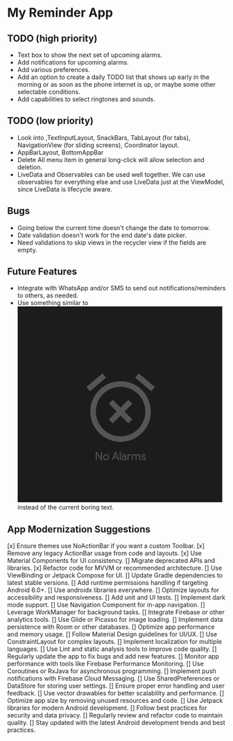 # My Reminder App

## TODO (high priority)

* Text box to show the next set of upcoming alarms.
* Add notifications for upcoming alarms. 
* Add various preferences.
* Add an option to create a daily TODO list that shows up early in the morning or as soon as the phone internet is up, or maybe some other selectable conditions.
* Add capabilities to select ringtones and sounds.

## TODO (low priority)

* Look into ,TextInputLayout, SnackBars, TabLayout (for tabs), NavigationView (for sliding screens), Coordinator layout.
* AppBarLayout, BottomAppBar
* Delete All menu item in general long-click will allow selection and deletion.
* LiveData and Observables can be used well together. We can use observables for everything else and use LiveData just at the ViewModel, since LiveData is lifecycle aware.

## Bugs

* Going below the current time doesn't change the date to tomorrow.
* Date validation doesn't work for the end date's date picker.
* Need validations to skip views in the recycler view if the fields are empty.

## Future Features

- Integrate with WhatsApp and/or SMS to send out notifications/reminders to others, as needed.
- Use something similar to ![Empty Reminder screen](./resources/empty_reminder_screen.png) instead of the current boring text.

## App Modernization Suggestions

[x] Ensure themes use NoActionBar if you want a custom Toolbar.
[x] Remove any legacy ActionBar usage from code and layouts.
[x] Use Material Components for UI consistency.
[] Migrate deprecated APIs and libraries.
[x] Refactor code for MVVM or recommended architecture.
[] Use ViewBinding or Jetpack Compose for UI.
[] Update Gradle dependencies to latest stable versions.
[] Add runtime permissions handling if targeting Android 6.0+.
[] Use androidx libraries everywhere.
[] Optimize layouts for accessibility and responsiveness.
[] Add unit and UI tests.
[] Implement dark mode support.
[] Use Navigation Component for in-app navigation.
[] Leverage WorkManager for background tasks.
[] Integrate Firebase or other analytics tools.
[] Use Glide or Picasso for image loading.
[] Implement data persistence with Room or other databases.
[] Optimize app performance and memory usage.
[] Follow Material Design guidelines for UI/UX.
[] Use ConstraintLayout for complex layouts.
[] Implement localization for multiple languages.
[] Use Lint and static analysis tools to improve code quality.
[] Regularly update the app to fix bugs and add new features.
[] Monitor app performance with tools like Firebase Performance Monitoring.
[] Use Coroutines or RxJava for asynchronous programming.
[] Implement push notifications with Firebase Cloud Messaging.
[] Use SharedPreferences or DataStore for storing user settings.
[] Ensure proper error handling and user feedback.
[] Use vector drawables for better scalability and performance.
[] Optimize app size by removing unused resources and code.
[] Use Jetpack libraries for modern Android development.
[] Follow best practices for security and data privacy.
[] Regularly review and refactor code to maintain quality.
[] Stay updated with the latest Android development trends and best practices.
